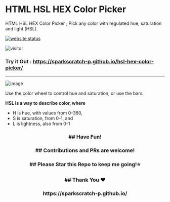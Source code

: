 # HTML HSL HEX Color Picker
HTML HSL HEX Color Picker ; Pick any color with regulated hue, saturation and light (HSL).

[![website status](https://img.shields.io/website.svg?down_color=red&down_message=down&up_color=green&up_message=up&url=http%3A%2F%2Fsparkscratch-p.github.io/hsl-hex-color-picker/)](https://sparkscratch-p.github.io/)

![visitor](https://visitor-badge.glitch.me/badge?page_id=hsl-hex-color-picker.visitor-badge&left_text=Visitors)


### Try it Out : https://sparkscratch-p.github.io/hsl-hex-color-picker/


---

![image](https://user-images.githubusercontent.com/73777108/146122488-945c53f6-ca8c-4a47-98dd-5f45e3a103af.png)


Use the color wheel to control hue and saturation, or use the bars.

**HSL is a way to describe color, where**

- H is hue, with values from 0-360,
- S is saturation, from 0-1, and
- L is lightness, also from 0-1


<h3 align="center">
## Have Fun!
</h3>

<h3 align="center">
## Contributions and PRs are welcome!
</h3>


  
<h3 align="center">
## Please Star this Repo to keep me going!⭐
</h3>

<h3 align="center">
## Thank You ❤️
</h3>

<h3 align="center">
https://sparkscratch-p.github.io/
</h3>

